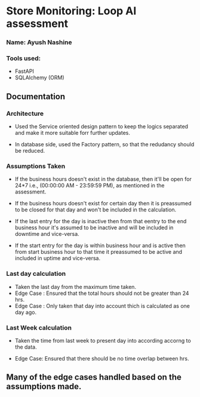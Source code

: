 # Store Monitoring: Loop AI assessment
### Name: Ayush Nashine
### Tools used:
- FastAPI
- SQLAlchemy (ORM)

## Documentation

### Architecture
- Used the Service oriented design pattern to keep the logics separated and make it more suitable forr further updates.

- In database side, used the Factory pattern, so that the redudancy should be reduced.

### Assumptions Taken
- If the business hours doesn't exist in the database, then it'll be open for 24*7 i.e., (00:00:00 AM - 23:59:59 PM), as mentioned in the assessment.

- If the business hours doesn't exist for certain day then it is preassumed to be closed for that day and won't be included in the calculation.

- If the last entry for the day is inactive then from that eentry to the end business hour it's assumed to be inactive and will be included in downtime and vice-versa.

- If the start entry for the day is within business hour and is active then from start business hour to that time it preassumed to be active and included in uptime and vice-versa.

### Last day calculation
- Taken the last day from the maximum time taken.
- Edge Case : Ensured that the total hours should not be greater than 24 hrs.
- Edge Case : Only taken that day into account thich is calculated as one day ago.

### Last Week calculation
- Taken the time from last week to present day into according accorng to the data.

- Edge Case: Ensured that there should be no time overlap between hrs.


## Many of the edge cases handled based on the assumptions made.